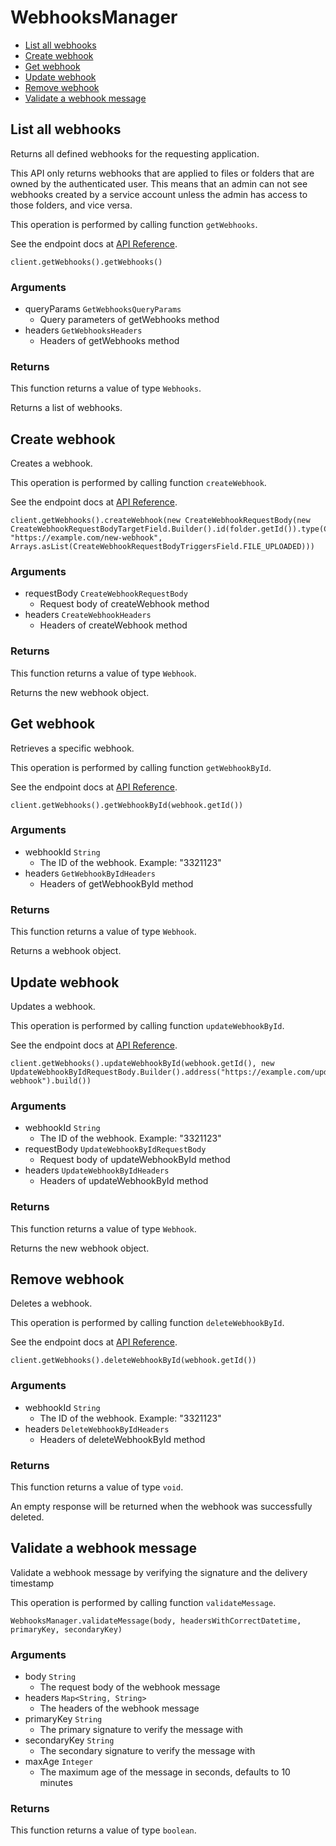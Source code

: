 # WebhooksManager


- [List all webhooks](#list-all-webhooks)
- [Create webhook](#create-webhook)
- [Get webhook](#get-webhook)
- [Update webhook](#update-webhook)
- [Remove webhook](#remove-webhook)
- [Validate a webhook message](#validate-a-webhook-message)

## List all webhooks

Returns all defined webhooks for the requesting application.

This API only returns webhooks that are applied to files or folders that are
owned by the authenticated user. This means that an admin can not see webhooks
created by a service account unless the admin has access to those folders, and
vice versa.

This operation is performed by calling function `getWebhooks`.

See the endpoint docs at
[API Reference](https://developer.box.com/reference/get-webhooks/).

<!-- sample get_webhooks -->
```
client.getWebhooks().getWebhooks()
```

### Arguments

- queryParams `GetWebhooksQueryParams`
  - Query parameters of getWebhooks method
- headers `GetWebhooksHeaders`
  - Headers of getWebhooks method


### Returns

This function returns a value of type `Webhooks`.

Returns a list of webhooks.


## Create webhook

Creates a webhook.

This operation is performed by calling function `createWebhook`.

See the endpoint docs at
[API Reference](https://developer.box.com/reference/post-webhooks/).

<!-- sample post_webhooks -->
```
client.getWebhooks().createWebhook(new CreateWebhookRequestBody(new CreateWebhookRequestBodyTargetField.Builder().id(folder.getId()).type(CreateWebhookRequestBodyTargetTypeField.FOLDER).build(), "https://example.com/new-webhook", Arrays.asList(CreateWebhookRequestBodyTriggersField.FILE_UPLOADED)))
```

### Arguments

- requestBody `CreateWebhookRequestBody`
  - Request body of createWebhook method
- headers `CreateWebhookHeaders`
  - Headers of createWebhook method


### Returns

This function returns a value of type `Webhook`.

Returns the new webhook object.


## Get webhook

Retrieves a specific webhook.

This operation is performed by calling function `getWebhookById`.

See the endpoint docs at
[API Reference](https://developer.box.com/reference/get-webhooks-id/).

<!-- sample get_webhooks_id -->
```
client.getWebhooks().getWebhookById(webhook.getId())
```

### Arguments

- webhookId `String`
  - The ID of the webhook. Example: "3321123"
- headers `GetWebhookByIdHeaders`
  - Headers of getWebhookById method


### Returns

This function returns a value of type `Webhook`.

Returns a webhook object.


## Update webhook

Updates a webhook.

This operation is performed by calling function `updateWebhookById`.

See the endpoint docs at
[API Reference](https://developer.box.com/reference/put-webhooks-id/).

<!-- sample put_webhooks_id -->
```
client.getWebhooks().updateWebhookById(webhook.getId(), new UpdateWebhookByIdRequestBody.Builder().address("https://example.com/updated-webhook").build())
```

### Arguments

- webhookId `String`
  - The ID of the webhook. Example: "3321123"
- requestBody `UpdateWebhookByIdRequestBody`
  - Request body of updateWebhookById method
- headers `UpdateWebhookByIdHeaders`
  - Headers of updateWebhookById method


### Returns

This function returns a value of type `Webhook`.

Returns the new webhook object.


## Remove webhook

Deletes a webhook.

This operation is performed by calling function `deleteWebhookById`.

See the endpoint docs at
[API Reference](https://developer.box.com/reference/delete-webhooks-id/).

<!-- sample delete_webhooks_id -->
```
client.getWebhooks().deleteWebhookById(webhook.getId())
```

### Arguments

- webhookId `String`
  - The ID of the webhook. Example: "3321123"
- headers `DeleteWebhookByIdHeaders`
  - Headers of deleteWebhookById method


### Returns

This function returns a value of type `void`.

An empty response will be returned when the webhook
was successfully deleted.


## Validate a webhook message

Validate a webhook message by verifying the signature and the delivery timestamp

This operation is performed by calling function `validateMessage`.



```
WebhooksManager.validateMessage(body, headersWithCorrectDatetime, primaryKey, secondaryKey)
```

### Arguments

- body `String`
  - The request body of the webhook message
- headers `Map<String, String>`
  - The headers of the webhook message
- primaryKey `String`
  - The primary signature to verify the message with
- secondaryKey `String`
  - The secondary signature to verify the message with
- maxAge `Integer`
  - The maximum age of the message in seconds, defaults to 10 minutes


### Returns

This function returns a value of type `boolean`.




